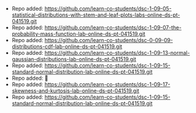 
- Repo added: https://github.com/learn-co-students/dsc-1-09-05-statistical-distributions-with-stem-and-leaf-plots-labs-online-ds-pt-041519.git
- Repo added: https://github.com/learn-co-students/dsc-1-09-07-the-probability-mass-function-lab-online-ds-pt-041519.git
- Repo added: https://github.com/learn-co-students/dsc-0-09-09-distributions-cdf-lab-online-ds-pt-041519.git
- Repo added: https://github.com/learn-co-students/dsc-1-09-13-normal-gaussian-distributions-lab-online-ds-pt-041519.git
- Repo added: https://github.com/learn-co-students/dsc-1-09-15-standard-normal-distribution-lab-online-ds-pt-041519.git
- Repo added: 
- Repo added: https://github.com/learn-co-students/dsc-1-09-17-skewness-and-kurtosis-lab-online-ds-pt-041519.git
- Repo added: https://github.com/learn-co-students/dsc-1-09-15-standard-normal-distribution-lab-online-ds-pt-041519.git